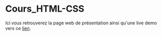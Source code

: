 # Cours_HTML-CSS

Ici vous retrouverez la page web de présentation ainsi qu'une live demo vers ce <a href="http://theglitchers.com/works/cours/HTML_CSS/" target="_blank">lien</a>.
